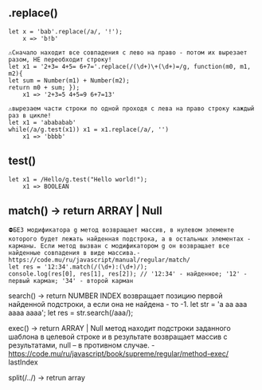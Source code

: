 
## .replace()
    let x = 'bab'.replace(/а/, '!'); 
        x => 'b!b'

    ⚠️Сначало находит все совпадения с лево на право - потом их вырезает разом, НЕ переобходит строку!
    let x1 = '2+3= 4+5= 6+7='.replace(/(\d+)\+(\d+)=/g, function(m0, m1, m2){
    let sum = Number(m1) + Number(m2); 
    return m0 + sum; }); 
        x1 => '2+3=5 4+5=9 6+7=13'

    ⚠️вырезаем части строки по одной проходя с лева на право строку каждый раз в цикле!
    let x1 = 'abababab'
    while(/a/g.test(x1)) x1 = x1.replace(/а/, '')
        x1 => 'bbbb'

    
## test()
    let x1 = /Hello/g.test("Hello world!"); 
        x1 => BOOLEAN


## match() -> return ARRAY | Null
    ⛔БЕЗ модификатора g метод возвращает массив, в нулевом элементе которого будет лежать найденная подстрока, а в остальных элементах - карманы. Если метод вызван с модификатором g он возвращает все найденные совпадения в виде массива.- https://code.mu/ru/javascript/manual/regular/match/
    let res = '12:34'.match(/(\d+):(\d+)/);
    console.log(res[0], res[1], res[2]); // '12:34' - найденное; '12' - первый карман; '34' - второй карман

search() -> return NUMBER INDEX
    возвращает позицию первой найденной подстроки, а если она не найдена - то -1.
    let str = 'a aa aaa aaaa aaaa';
    let res = str.search(/aaa/);

exec() -> return ARRAY | Null
    метод находит подстроки заданного шаблона в целевой строке и в результате возвращает массив с результатами, null – в противном случае. - https://code.mu/ru/javascript/book/supreme/regular/method-exec/
    lastIndex 

split(/../) -> retrun array

